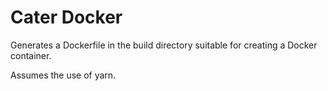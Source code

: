 # Cater Docker

Generates a Dockerfile in the build directory suitable for creating a Docker container.

Assumes the use of yarn.
